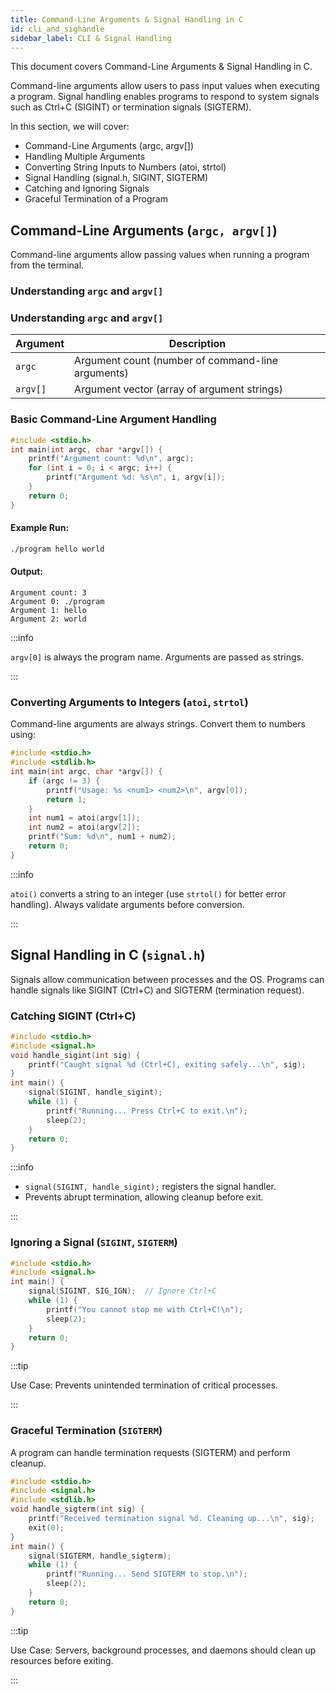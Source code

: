 ```yaml
---
title: Command-Line Arguments & Signal Handling in C
id: cli_and_sighandle
sidebar_label: CLI & Signal Handling
---
```


This document covers Command-Line Arguments & Signal Handling in C.

Command-line arguments allow users to pass input values when executing a program. Signal handling enables programs to respond to system signals such as Ctrl+C (SIGINT) or termination signals (SIGTERM).

In this section, we will cover:
- Command-Line Arguments (argc, argv[])
- Handling Multiple Arguments
- Converting String Inputs to Numbers (atoi, strtol)
- Signal Handling (signal.h, SIGINT, SIGTERM)
- Catching and Ignoring Signals
- Graceful Termination of a Program

## Command-Line Arguments (`argc, argv[]`)
Command-line arguments allow passing values when running a program from the terminal.

### Understanding `argc` and `argv[]`
### **Understanding `argc` and `argv[]`**
| **Argument** | **Description** |
|-------------|----------------|
| `argc` | Argument count (number of command-line arguments) |
| `argv[]` | Argument vector (array of argument strings) |

### Basic Command-Line Argument Handling
```c
#include <stdio.h>
int main(int argc, char *argv[]) {
    printf("Argument count: %d\n", argc);
    for (int i = 0; i < argc; i++) {
        printf("Argument %d: %s\n", i, argv[i]);
    }
    return 0;
}
```

#### Example Run:
```bash
./program hello world
```

#### Output:
```
Argument count: 3
Argument 0: ./program
Argument 1: hello
Argument 2: world
```

:::info

`argv[0]` is always the program name. Arguments are passed as strings.

:::

### Converting Arguments to Integers (`atoi`, `strtol`)
Command-line arguments are always strings. Convert them to numbers using:

```c
#include <stdio.h>
#include <stdlib.h>
int main(int argc, char *argv[]) {
    if (argc != 3) {
        printf("Usage: %s <num1> <num2>\n", argv[0]);
        return 1;
    }
    int num1 = atoi(argv[1]);
    int num2 = atoi(argv[2]);
    printf("Sum: %d\n", num1 + num2);
    return 0;
}
```

:::info

`atoi()` converts a string to an integer (use `strtol()` for better error handling). Always validate arguments before conversion.

:::

## Signal Handling in C (`signal.h`)
Signals allow communication between processes and the OS. Programs can handle signals like SIGINT (Ctrl+C) and SIGTERM (termination request).

### Catching SIGINT (Ctrl+C)
```c
#include <stdio.h>
#include <signal.h>
void handle_sigint(int sig) {
    printf("Caught signal %d (Ctrl+C), exiting safely...\n", sig);
}
int main() {
    signal(SIGINT, handle_sigint);
    while (1) {
        printf("Running... Press Ctrl+C to exit.\n");
        sleep(2);
    }
    return 0;
}
```

:::info

- `signal(SIGINT, handle_sigint);` registers the signal handler.
- Prevents abrupt termination, allowing cleanup before exit.

:::

### Ignoring a Signal (`SIGINT`, `SIGTERM`)

```c
#include <stdio.h>
#include <signal.h>
int main() {
    signal(SIGINT, SIG_IGN);  // Ignore Ctrl+C
    while (1) {
        printf("You cannot stop me with Ctrl+C!\n");
        sleep(2);
    }
    return 0;
}
```

:::tip

Use Case: Prevents unintended termination of critical processes.

:::

### Graceful Termination (`SIGTERM`)
A program can handle termination requests (SIGTERM) and perform cleanup.

```c
#include <stdio.h>
#include <signal.h>
#include <stdlib.h>
void handle_sigterm(int sig) {
    printf("Received termination signal %d. Cleaning up...\n", sig);
    exit(0);
}
int main() {
    signal(SIGTERM, handle_sigterm);
    while (1) {
        printf("Running... Send SIGTERM to stop.\n");
        sleep(2);
    }
    return 0;
}
```

:::tip

Use Case: Servers, background processes, and daemons should clean up resources before exiting.

:::